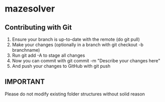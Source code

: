 # mazesolver


## Contributing with Git
1.	Ensure your branch is up-to-date with the remote (do git pull)
2.	Make your changes (optionally in a branch with git checkout -b branchname)
3.	Run git add -A to stage all changes
4.	Now you can commit with git commit -m "Describe your changes here"
5.	And push your changes to GitHub with git push

## IMPORTANT
Please do not modify existing folder structures without solid reason

